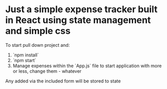 <h1>Just a simple expense tracker built in React using state management and simple css</h1>

<p>To start pull down project and:</p>
<ol>
    <li>`npm install`</li>
    <li>`npm start`</li>
    <li>Manage expenses within the `App.js` file to start application with more or less, change them - whatever</li>
</ol>

<p>Any added via the included form will be stored to state</p>